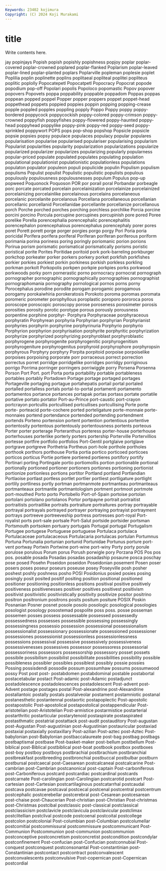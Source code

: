 ```yaml
---
Keywords: 23402 kojimura
Copyright: (C) 2024 Koji Murakami
---
```


# title

Write contents here.



jay popinjays Popish popish
popishly popishness popjoy poplar poplar-covered poplar-crowned poplared poplar-flanked Poplarism poplar-leaved
poplar-lined poplar-planted poplars Poplarville popleman poplesie poplet Poplilia poplin poplinette
poplins poplitaeal popliteal poplitei popliteus poplitic poplolly Popocatepetl Popocatpetl Popocracy
Popocrat popode popodium pop-off Popolari popolis Popoloco popomastic Popov popover
popovers Popovets poppa poppability poppable poppadom Poppas poppas poppean popped
poppel Popper popper poppers poppet poppet-head poppethead poppets poppied poppies
poppin popping popping-crease popple poppled popples poppling popply Poppo Poppy
poppy poppy-bordered poppycock poppycockish poppy-colored poppy-crimson poppy-crowned poppyfish poppyfishes poppy-flowered
poppy-haunted poppy-head poppyhead poppylike poppy-pink poppy-red poppy-seed poppy-sprinkled poppywort POPS
pops pop-shop popshop Popsicle popsicle popsie popsies popsy populace populaces
populacy popular populares popularisation popularise popularised populariser popularising popularism Popularist
popularities popularity popularization popularizations popularize popularized popularizer popularizes popularizing popularly
popularness popular-priced populate populated populates populating population populational populationist populationistic
populationless populations populaton populator populeon populi populicide populin Populism populism
populisms Populist populist Populistic populistic populists populous populously populousness populousnesses
populum Populus pop-up popweed Poquonock Poquoson POR por porail poral
Porbandar porbeagle porc porcate porcated porcelain porcelainization porcelainize porcelainized porcelainizing
porcelainlike porcelainous porcelains porcelaneous porcelanic porcelanite porcelanous Porcellana porcellaneous porcellanian
porcellanic porcellanid Porcellanidae porcellanite porcellanize porcellanous porch Porche porched porches
porching porchless porchlike Porcia porcine porcini porcino Porcula porcupine porcupines
porcupinish pore pored Poree porelike Porella porencephalia porencephalic porencephalitis porencephalon
porencephalous porencephalus porencephaly porer pores poret Porett porett porge porger
porgies porgo porgy Pori Poria poria poricidal Porifera porifera poriferal
Poriferan poriferan poriferous poriform porimania porina poriness poring poringly poriomanic
porion porions Porirua porism porismatic porismatical porismatically porisms poristic poristical
porite Porites Poritidae poritoid pork pork-barreling porkburger porkchop porkeater porker
porkers porkery porket porkfish porkfishes porkier porkies porkiest porkin porkiness
porkish porkless porkling porkman porkolt Porkopolis porkpen porkpie porkpies porks
porkwood porkwoods porky porn pornerastic porno pornocracy pornocrat pornograph pornographer
pornographic pornographically pornographies pornographist pornographomania pornography pornological pornos porns porny
Porocephalus porodine porodite porogam porogamic porogamous porogamy porokaiwhiria porokeratosis Porokoto
poroma poromas poromata poromeric porometer porophyllous poroplastic poroporo pororoca poros
poroscope poroscopic poroscopy porose poroseness porosimeter porosis porosities porosity porotic
porotype porous porously porousness porpentine porphine porphyr- Porphyra Porphyraceae porphyraceous
porphyratin Porphyrean porphyria Porphyrian porphyrian Porphyrianist porphyries porphyrin porphyrine porphyrinuria
Porphyrio porphyrio Porphyrion porphyrion porphyrisation porphyrite porphyritic porphyrization porphyrize porphyrized
porphyrizing porphyroblast porphyroblastic porphyrogene porphyrogenite porphyrogenitic porphyrogenitism porphyrogeniture porphyrogenitus porphyroid
porphyrophore porphyropsin porphyrous Porphyry porphyry Porpita porpitoid porpoise porpoiselike porpoises
porpoising porporate porr porraceous porrect porrection porrectus porret porridge porridgelike
porridges porridgy porriginous porrigo Porrima porringer porringers porriwiggle porry Porsena
Porsenna Porson Port Port. port Porta porta portability portable portableness
portables portably Portadown Portage portage portaged portages Portageville portaging portague
portahepatis portail portal portaled portalled portalless portals portal-to-portal portamenti portamento
portamentos portance portances portapak portas portass portate portatile portative portato
portator Port-au-Prince port-caustic port-crayon portcrayon portcullis portcullised portcullises portcullising Porte
porte porte- porteacid porte-cochere ported porteligature porte-monnaie porte-monnaies portend portendance
portended portending portendment portends Porteno portension portent portention portentious portentive
portentosity portentous portentously portentousness portents porteous Porter porter porterage Porteranthus
porteress porter-house porterhouse porterhouses porterlike porterly porters portership Porterville Portervillios
portesse portfire portfolio portfolios Port-Gentil portglaive portglave portgrave portgreve Porthetria
Portheus port-hole porthole portholes porthook porthors porthouse Portia portia portico
porticoed porticoes porticos porticus Portie portiere portiered portieres portifory portify
Portinari porting Portingale portio portiomollis portion portionable portional portionally portioned
portioner portioners portiones portioning portionist portionize portionless portions portitor Portland
portland Portlandian Portlaoise portlast portless portlet portlier portliest portligature portlight
portlily portliness portly portman portmanmote portmanteau portmanteaus portmanteaux portmantle portmantologism
portment portmoot portmote port-mouthed Porto porto Portobello Port-of-Spain portoise portolan
portolani portolano portolanos Portor portpayne portrait portraitist portraitists portraitlike portraits
portraiture portraitures portray portrayable portrayal portrayals portrayed portrayer portraying portrayist
portrayment portrays portreeve portreeveship portress portresses port-royal Port-royalist ports port-sale
portsale Port-Salut portside portsider portsman Portsmouth portsoken portuary portugais Portugal
portugal Portugalism Portugee portugese Portuguese portuguese Portulaca portulaca Portulacaceae portulacaceous
Portulacaria portulacas portulan Portumnus Portuna Portunalia portunian portunid Portunidae Portunus
porture port-vent portway Portwin Portwine port-wine port-winy Porty porty porule
porulose porulous Porum porus Porush porwigle pory Porzana POS Pos
pos pos. posable posada Posadas posadas posadaship posaune posca poschay
pose posed Posehn Poseidon poseidon Poseidonian posement Posen poser posers
poses poseur poseurs poseuse posey Poseyville posh posher poshest poshly
poshness posho POSI Posidonius posied posies posing posingly posit posited
positif positing position positional positioned positioner positioning positionless positions positival
positive positively positiveness positivenesses positiver positives positivest positivism positivist positivistic
positivistically positivity positivize positor positrino positron positronium positrons posits positum
positure POSIX Poskin Posnanian Posner posnet posole posolo posologic posological
posologies posologist posology posostemad pospolite poss poss. posse posseman possemen
posses possess possessable possessed possessedly possessedness possesses possessible possessing possessingly
possessingness possessio possession possessional possessionalism possessionalist possessionary possessionate possessioned possessioner
possessiones possessionist possessionless possessionlessness possessions possessival possessive possessively possessiveness possessivenesses
possessives possessor possessoress possessorial possessoriness possessors possessorship possessory posset possets
possibile possibilism possibilist possibilitate possibilities possibility possible possibleness possibler possibles
possiblest possibly possie possies Possing possisdendi possodie possum possumhaw possums
possumwood possy Post post post- postabdomen postabdominal postable postabortal postacetabular
postact Post-adamic post-Adamic postadjunct postadolescence postadolescences postadolescent Post-advent post-Advent postage
postages postal Post-alexandrine post-Alexandrine postallantoic postally postals postalveolar postament postamniotic
postanal postanesthetic postantennal postaortic postapoplectic Post-apostolic postapostolic Post-apostolical postapostolical postappendicular
Post-aristotelian post-Aristotelian Post-armistice postarmistice postarterial postarthritic postarticular postarytenoid postaspirate postaspirated
postasthmatic postatrial postattack post-audit postauditory Post-augustan post-Augustan Post-augustinian post-Augustinian postauricular
postaxiad postaxial postaxially postaxillary Post-azilian Post-aztec post-Aztec Post-babylonian post-Babylonian postbaccalaureate
post-bag postbag postbags postbaptismal postbase Post-basket-maker post-bellum postbellum Post-biblical post-Biblical
postbiblical post-boat postbook postbox postboxes post-boy postboy postboys postbrachial postbrachium
postbranchial postbreakfast postbreeding postbronchial postbuccal postbulbar postburn postbursal postcaecal post-Caesarean
postcalcaneal postcalcarine Post-cambrian post-Cambrian postcanonical post-captain Post-carboniferous post-Carboniferous postcard postcardiac
postcardinal postcards postcarnate Post-carolingian post-Carolingian postcarotid postcart Post-cartesian post-Cartesian postcartilaginous
postcatarrhal postcaudal postcava postcavae postcaval postcecal postcenal postcentral postcentrum postcephalic
postcerebellar postcerebral post-Cesarean postcesarean post-chaise post-Chaucerian Post-christian post-Christian Post-christmas post-Christmas
postcibal postclassic post-classical postclassical postclassicism postclavicle postclavicula postclavicular postclimax postclitellian
postclival postcode postcoenal postcoital postcollege postcolon postcolonial Post-columbian post-Columbian postcolumellar
postcomitial postcommissural postcommissure postcommunicant Post-Communion Postcommunion post-communion postcommunion postconceptive postconcretism
postconcretist postcondition postcondylar postconfinement Post-confucian post-Confucian postconnubial Post-conquest postconquest postconsonantal
Post-constantinian post-Constantinian postcontact postcontract postconvalescent postconvalescents postconvulsive Post-copernican post-Copernican postcordial
